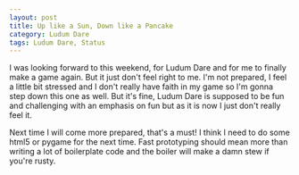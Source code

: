 ```yaml
---
layout: post
title: Up like a Sun, Down like a Pancake
category: Ludum Dare
tags: Ludum Dare, Status
---
```


I was looking forward to this weekend, for Ludum Dare and for me to finally make a game again. But it just don't feel right to me. I'm not prepared, I feel a little bit stressed and I don't really have faith in my game so I'm gonna step down this one as well. But it's fine, Ludum Dare is supposed to be fun and challenging with an emphasis on fun but as it is now I just don't really feel it.

Next time I will come more prepared, that's a must! I think I need to do some html5 or pygame for the next time. Fast prototyping should mean more than writing a lot of boilerplate code and the boiler will make a damn stew if you're rusty.

